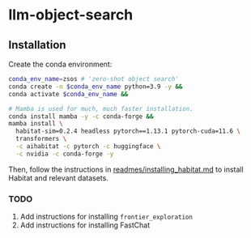 # llm-object-search

## Installation

Create the conda environment:
```bash
conda_env_name=zsos # 'zero-shot object search'
conda create -n $conda_env_name python=3.9 -y &&
conda activate $conda_env_name &&

# Mamba is used for much, much faster installation.
conda install mamba -y -c conda-forge &&
mamba install \
  habitat-sim=0.2.4 headless pytorch==1.13.1 pytorch-cuda=11.6 \
  transformers \
  -c aihabitat -c pytorch -c huggingface \
  -c nvidia -c conda-forge -y
```

Then, follow the instructions in [readmes/installing_habitat.md](readmes/installing_habitat.md) to install Habitat and relevant datasets.

### TODO
1. Add instructions for installing `frontier_exploration`
2. Add instructions for installing FastChat
